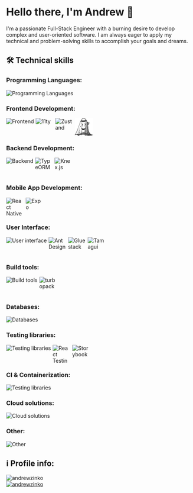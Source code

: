 # Hello there, I'm Andrew 👋
I'm a passionate Full-Stack Engineer with a burning desire to develop complex and user-oriented software. I am always eager to apply my technical and problem-solving skills to accomplish your goals and dreams.

## 🛠️ Technical skills
### Programming Languages:
<img src="https://skillicons.dev/icons?i=js,ts" alt="Programming Languages" />

### Frontend Development:
<div style="display:flex; gap:5px">
  <img src="https://skillicons.dev/icons?i=react,next,apollo,redux" alt="Frontend" />
  <img height="48" width="48" src="https://avatars.githubusercontent.com/u/35147177" alt="11ty" />
  <img height="48" width="48" src="https://raw.githubusercontent.com/pmndrs/zustand/main/examples/demo/public/logo192.png" alt="Zustand" />
  <img height="48" width="48" src="https://raw.githubusercontent.com/pmndrs/jotai/main/img/jotai-mascot.png" alt="Jotai" />
</div>

### Backend Development:
<div style="display:flex; gap:5px">
  <img src="https://skillicons.dev/icons?i=nest,nodejs,express,graphql,sequelize" alt="Backend" />
  <img height="48" width="48" src="https://avatars.githubusercontent.com/u/20165699" alt="TypeORM" />
  <img height="48" width="48" src="https://avatars.githubusercontent.com/u/10490573" alt="Knex.js" />
</div>

### Mobile App Development:
<div style="display:flex; gap:5px">
  <img src="https://reactnative.dev/img/header_logo.svg" alt="React Native" width="48" height="48"/>
  <img height="48" width="48" src="https://avatars.githubusercontent.com/u/12504344" alt="Expo"/>
</div>

### User Interface:
<div style="display:flex; gap:5px">
  <img src="https://skillicons.dev/icons?i=html,css,sass,styledcomponents,tailwind,bootstrap,mui" alt="User interface" />
  <img height="48" width="48" src="https://avatars.githubusercontent.com/u/12101536" alt="Ant Design" />
  <img height="48" width="48" src="https://avatars.githubusercontent.com/u/120183344" alt="Gluestack"/>
  <img height="48" width="48" src="https://avatars.githubusercontent.com/u/94025540" alt="Tamagui"/>
</div>

### Build tools:
<div style="display:flex; gap:5px">
  <img src="https://skillicons.dev/icons?i=webpack" alt="Build tools" />
  <img height="48" width="48" src="https://user-images.githubusercontent.com/4060187/196936123-f6e1db90-784d-4174-b774-92502b718836.png" alt="turbopack"/>
</div>

### Databases:
<img src="https://skillicons.dev/icons?i=mongo,mysql,postgres,redis,sqlite" alt="Databases" />

### Testing libraries:
<div style="display:flex; gap:5px">
  <img src="https://skillicons.dev/icons?i=jest" alt="Testing libraries" />
  <img height="48" width="48" src="https://avatars.githubusercontent.com/u/49996085" alt="React Testing Library"/>
  <img height="48" width="48" src="https://avatars.githubusercontent.com/u/22632046" alt="Storybook"/>
</div>

### CI & Containerization:
<img src="https://skillicons.dev/icons?i=docker,kubernetes,githubactions" alt="Testing libraries" />

### Cloud solutions:
<img src="https://skillicons.dev/icons?i=firebase,aws,heroku,gcp" alt="Cloud solutions" />

### Other:
<img src="https://skillicons.dev/icons?i=linux,npm,yarn,postman,git,figma,xd,md,vim" alt="Other" />

## ℹ️ Profile info:
<img src="https://komarev.com/ghpvc/?username=andrewzinko&label=Profile%20views&color=0e75b6&style=flat" alt="andrewzinko" />
<br/>
<a href="https://github.com/ryo-ma/github-profile-trophy"><img src="https://github-profile-trophy.vercel.app/?username=andrewzinko" alt="andrewzinko" /></a>
